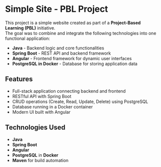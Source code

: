 # Simple Site - PBL Project

This project is a simple website created as part of a **Project-Based Learning (PBL)** initiative.  
The goal was to combine and integrate the following technologies into one functional application:

- **Java** - Backend logic and core functionalities  
- **Spring Boot** - REST API and backend framework  
- **Angular** - Frontend framework for dynamic user interfaces  
- **PostgreSQL in Docker** - Database for storing application data  

## Features
- Full-stack application connecting backend and frontend  
- RESTful API with Spring Boot  
- CRUD operations (Create, Read, Update, Delete) using PostgreSQL  
- Database running in a Docker container  
- Modern UI built with Angular  

## Technologies Used
- **Java**
- **Spring Boot**
- **Angular**
- **PostgreSQL** in **Docker**
- **Maven** for build automation  
